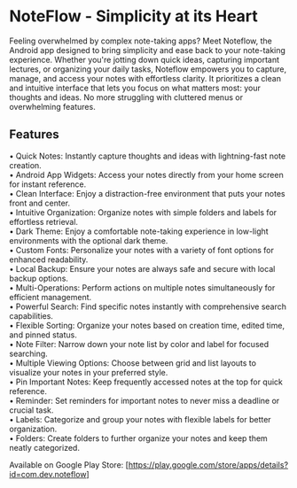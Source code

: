 # NoteFlow - Simplicity at its Heart

Feeling overwhelmed by complex note-taking apps? Meet Noteflow, the Android app designed to bring simplicity and ease back to your note-taking experience. Whether you're jotting down quick ideas, capturing important lectures, or organizing your daily tasks, Noteflow empowers you to capture, manage, and access your notes with effortless clarity. It prioritizes a clean and intuitive interface that lets you focus on what matters most: your thoughts and ideas. No more struggling with cluttered menus or overwhelming features.

## Features
• Quick Notes: Instantly capture thoughts and ideas with lightning-fast note creation.  
• Android App Widgets: Access your notes directly from your home screen for instant reference.  
• Clean Interface: Enjoy a distraction-free environment that puts your notes front and center.  
• Intuitive Organization: Organize notes with simple folders and labels for effortless retrieval.  
• Dark Theme: Enjoy a comfortable note-taking experience in low-light environments with the optional dark theme.  
• Custom Fonts: Personalize your notes with a variety of font options for enhanced readability.  
• Local Backup: Ensure your notes are always safe and secure with local backup options.  
• Multi-Operations: Perform actions on multiple notes simultaneously for efficient management.  
• Powerful Search: Find specific notes instantly with comprehensive search capabilities.  
• Flexible Sorting: Organize your notes based on creation time, edited time, and pinned status.  
• Note Filter: Narrow down your note list by color and label for focused searching.  
• Multiple Viewing Options: Choose between grid and list layouts to visualize your notes in your preferred style.  
• Pin Important Notes: Keep frequently accessed notes at the top for quick reference.  
• Reminder: Set reminders for important notes to never miss a deadline or crucial task.  
• Labels: Categorize and group your notes with flexible labels for better organization.    
• Folders: Create folders to further organize your notes and keep them neatly categorized.  

Available on Google Play Store: [https://play.google.com/store/apps/details?id=com.dev.noteflow]

